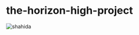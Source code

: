 # the-horizon-high-project
![shahida](https://github.com/majeedbijar/the-horizon-high-project/assets/158484147/7289d0fa-d658-4be1-b683-79b2102bc9f3)
